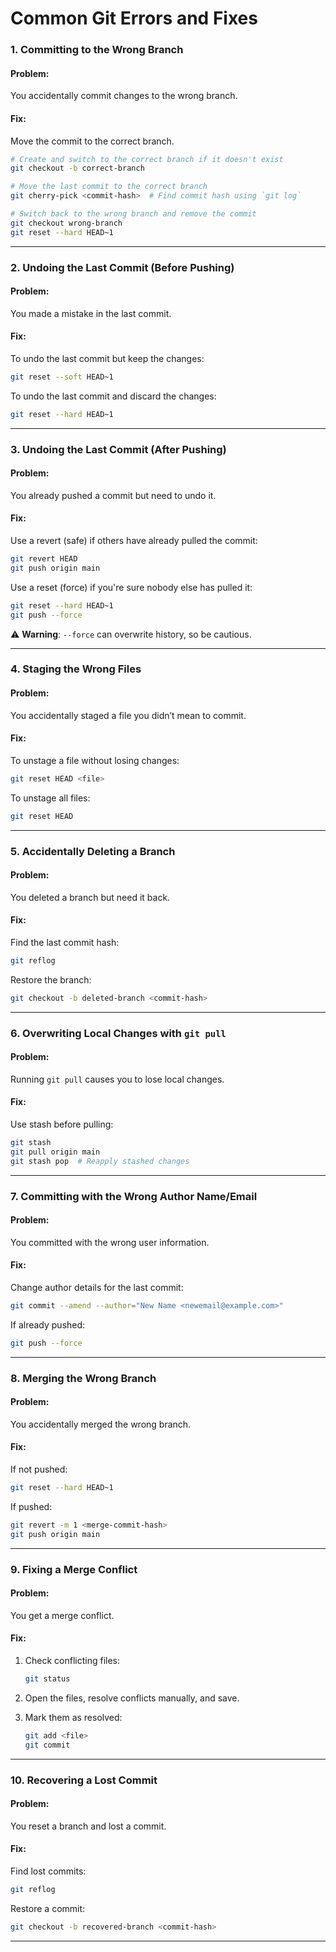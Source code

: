 # Common Git Errors and Fixes

### **1. Committing to the Wrong Branch**
#### **Problem**:
You accidentally commit changes to the wrong branch.

#### **Fix**:
Move the commit to the correct branch.

```sh
# Create and switch to the correct branch if it doesn't exist
git checkout -b correct-branch

# Move the last commit to the correct branch
git cherry-pick <commit-hash>  # Find commit hash using `git log`

# Switch back to the wrong branch and remove the commit
git checkout wrong-branch
git reset --hard HEAD~1
```

---

### **2. Undoing the Last Commit (Before Pushing)**
#### **Problem**:
You made a mistake in the last commit.

#### **Fix**:
To undo the last commit but keep the changes:

```sh
git reset --soft HEAD~1
```

To undo the last commit and discard the changes:

```sh
git reset --hard HEAD~1
```

---

### **3. Undoing the Last Commit (After Pushing)**
#### **Problem**:
You already pushed a commit but need to undo it.

#### **Fix**:
Use a revert (safe) if others have already pulled the commit:

```sh
git revert HEAD
git push origin main
```

Use a reset (force) if you're sure nobody else has pulled it:

```sh
git reset --hard HEAD~1
git push --force
```
⚠️ **Warning**: `--force` can overwrite history, so be cautious.

---

### **4. Staging the Wrong Files**
#### **Problem**:
You accidentally staged a file you didn’t mean to commit.

#### **Fix**:
To unstage a file without losing changes:

```sh
git reset HEAD <file>
```

To unstage all files:

```sh
git reset HEAD
```

---

### **5. Accidentally Deleting a Branch**
#### **Problem**:
You deleted a branch but need it back.

#### **Fix**:
Find the last commit hash:

```sh
git reflog
```

Restore the branch:

```sh
git checkout -b deleted-branch <commit-hash>
```

---

### **6. Overwriting Local Changes with `git pull`**
#### **Problem**:
Running `git pull` causes you to lose local changes.

#### **Fix**:
Use stash before pulling:

```sh
git stash
git pull origin main
git stash pop  # Reapply stashed changes
```

---

### **7. Committing with the Wrong Author Name/Email**
#### **Problem**:
You committed with the wrong user information.

#### **Fix**:
Change author details for the last commit:

```sh
git commit --amend --author="New Name <newemail@example.com>"
```

If already pushed:

```sh
git push --force
```

---

### **8. Merging the Wrong Branch**
#### **Problem**:
You accidentally merged the wrong branch.

#### **Fix**:
If not pushed:

```sh
git reset --hard HEAD~1
```

If pushed:

```sh
git revert -m 1 <merge-commit-hash>
git push origin main
```

---

### **9. Fixing a Merge Conflict**
#### **Problem**:
You get a merge conflict.

#### **Fix**:
1. Check conflicting files:

   ```sh
   git status
   ```

2. Open the files, resolve conflicts manually, and save.

3. Mark them as resolved:

   ```sh
   git add <file>
   git commit
   ```

---

### **10. Recovering a Lost Commit**
#### **Problem**:
You reset a branch and lost a commit.

#### **Fix**:
Find lost commits:

```sh
git reflog
```

Restore a commit:

```sh
git checkout -b recovered-branch <commit-hash>
```

---
